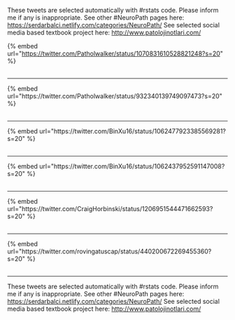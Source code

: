 

These tweets are selected automatically with #rstats code. Please inform me if any is inappropriate.
See other #NeuroPath pages here: https://serdarbalci.netlify.com/categories/NeuroPath/ 
See selected social media based textbook project here: http://www.patolojinotlari.com/

{% embed url="https://twitter.com/Patholwalker/status/1070831610528821248?s=20" %}<br>
<br>
<hr>
{% embed url="https://twitter.com/Patholwalker/status/932340139749097473?s=20" %}<br>
<br>
<hr>
{% embed url="https://twitter.com/BinXu16/status/1062477923385569281?s=20" %}<br>
<br>
<hr>
{% embed url="https://twitter.com/BinXu16/status/1062437952591147008?s=20" %}<br>
<br>
<hr>
{% embed url="https://twitter.com/CraigHorbinski/status/1206951544471662593?s=20" %}<br>
<br>
<hr>
{% embed url="https://twitter.com/rovingatuscap/status/440200672269455360?s=20" %}<br>
<br>
<hr>


These tweets are selected automatically with #rstats code. Please inform me if any is inappropriate.
See other #NeuroPath pages here: https://serdarbalci.netlify.com/categories/NeuroPath/ 
See selected social media based textbook project here: http://www.patolojinotlari.com/
